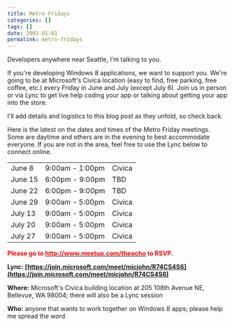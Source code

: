 ```yaml
---
title: Metro Fridays
categories: []
tags: []
date: 2001-01-01
permalink: metro-fridays
---
```


Developers anywhere near Seattle, I'm talking to you.
<!-- xmore -->

If you're developing Windows 8 applications, we want to support you. We're going to be at Microsoft's Civica location (easy to find, free parking, free coffee, etc.) every Friday in June and July (except July 6). Join us in person or via Lync to get live help coding your app or talking about getting your app into the store.

I'll add details and logistics to this blog post as they unfold, so check back.

Here is the latest on the dates and times of the Metro Friday meetings. Some are daytime and others are in the evening to best accommodate everyone. If you are not in the area, feel free to use the Lync below to connect online.

<table style="width: 400px;">
	<tbody>
		<tr>
			<td>June 8</td>
			<td> 9:00am - 1:00pm</td>
			<td> Civica</td>
		</tr>
		<tr>
			<td>June 15</td>
			<td> 6:00pm - 9:00pm</td>
			<td> TBD</td>
		</tr>
		<tr>
			<td>June 22</td>
			<td> 6:00pm - 9:00pm</td>
			<td> TBD</td>
		</tr>
		<tr>
			<td>June 29</td>
			<td> 9:00am - 5:00pm</td>
			<td> Civica</td>
		</tr>
		<tr>
			<td>July 13</td>
			<td> 9:00am - 5:00pm </td>
			<td> Civica</td>
		</tr>
		<tr>
			<td>July 20</td>
			<td>  9:00am - 5:00pm</td>
			<td> Civica</td>
		</tr>
		<tr>
			<td>July 27</td>
			<td>  9:00am - 5:00pm</td>
			<td> Civica</td>
		</tr>
	</tbody>
</table>

<span style="color: rgb(255, 0, 0);">**Please go to [<span style="color: rgb(255, 0, 0);">http://www.meetup.com/theocho</span>](http://www.meetup.com/theocho) to RSVP.**</span>

**Lync: [https://join.microsoft.com/meet/micjohn/R74CS4S6](https://join.microsoft.com/meet/micjohn/R74CS4S6)**

**Where:** Microsoft's Civica building location at 205 108th Avenue NE, Bellevue, WA 98004; there will also be a Lync session

**Who:** anyone that wants to work together on Windows 8 apps; please help me spread the word